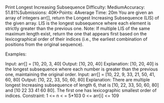 Print Longest Increasing Subsequence
Difficulty: MediumAccuracy: 51.81%Submissions: 40K+Points: 4Average Time: 20m
You are given an array of integers arr[], return the Longest Increasing Subsequence (LIS) of the given array.
LIS is the longest subsequence where each element is strictly greater than the previous one.
Note: If multiple LIS of the same maximum length exist, return the one that appears first based on the lexicographical order of their indices (i.e., the earliest combination of positions from the original sequence).

Examples:

Input: arr[] = [10, 20, 3, 40]
Output: [10, 20, 40]
Explanation: [10, 20, 40] is the longest subsequence where each number is greater than the previous one, maintaining the original order.
Input: arr[] = [10, 22, 9, 33, 21, 50, 41, 60, 80]
Output: [10, 22, 33, 50, 60, 80]
Explanation: There are multiple longest Increasing subsequence of length 6, that is [10, 22, 33, 50, 60, 80] and [10 22 33 41 60 80]. The first one has lexicographic smallest order of indices.
Constraint:
1 <= n < = 5*103
0 <= arr[i] <= 109
